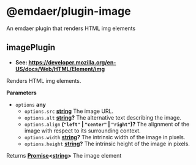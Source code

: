 <!--
  This file was generated by emdaer

  Its template can be found at .emdaer/README.emdaer.md
-->

<h1 id="-emdaer-plugin-image">@emdaer/plugin-image</h1>
<p>An emdaer plugin that renders HTML img elements</p>

<h2 id="imageplugin">imagePlugin</h2>
<ul>
<li><strong>See: <a href="https://developer.mozilla.org/en-US/docs/Web/HTML/Element/img">https://developer.mozilla.org/en-US/docs/Web/HTML/Element/img</a></strong></li>
</ul>
<p>Renders HTML img elements.</p>
<p><strong>Parameters</strong></p>
<ul>
<li><code>options</code> <strong>any</strong> <ul>
<li><code>options.src</code> <strong><a href="https://developer.mozilla.org/en-US/docs/Web/JavaScript/Reference/Global_Objects/String">string</a></strong> The image URL.</li>
<li><code>options.alt</code> <strong><a href="https://developer.mozilla.org/en-US/docs/Web/JavaScript/Reference/Global_Objects/String">string</a>?</strong> The alternative text describing the image.</li>
<li><code>options.align</code> <strong>(<code>&quot;left&quot;</code> | <code>&quot;center&quot;</code> | <code>&quot;right&quot;</code>)?</strong> The alignment of the image with respect to its surrounding context.</li>
<li><code>options.width</code> <strong><a href="https://developer.mozilla.org/en-US/docs/Web/JavaScript/Reference/Global_Objects/String">string</a>?</strong> The intrinsic width of the image in pixels.</li>
<li><code>options.height</code> <strong><a href="https://developer.mozilla.org/en-US/docs/Web/JavaScript/Reference/Global_Objects/String">string</a>?</strong> The intrinsic height of the image in pixels.</li>
</ul>
</li>
</ul>
<p>Returns <strong><a href="https://developer.mozilla.org/en-US/docs/Web/JavaScript/Reference/Global_Objects/Promise">Promise</a>&lt;<a href="https://developer.mozilla.org/en-US/docs/Web/JavaScript/Reference/Global_Objects/String">string</a>&gt;</strong> The image element</p>
